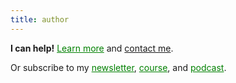 ```yaml
---
title: author
---
```


**I can help!** <a href="/about/" style="color:green;">Learn more</a> and <a href="/contact/">contact me</a>. 

Or subscribe to my <a href="/newsletter" style="color:green;">newsletter</a>, <a href="/course" style="color:green;">course</a>, and <a href="https://podcasters.spotify.com/pod/show/decodingleadership" style="color:green;">podcast</a>.

